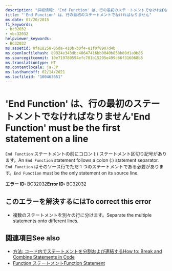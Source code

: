 ```yaml
---
description: "詳細情報: 'End Function' は、行の最初のステートメントでなければなりません"
title: "'End Function' は、行の最初のステートメントでなければなりません"
ms.date: 07/20/2015
f1_keywords:
- bc32032
- vbc32032
helpviewer_keywords:
- BC32032
ms.assetid: 0fa18258-05da-410b-b0f4-e1f0f8907d4b
ms.openlocfilehash: 89924e343dbc40647416bb0040b858b89d1a9b86
ms.sourcegitcommit: 10e719780594efc781b15295e499c66f316068b8
ms.translationtype: HT
ms.contentlocale: ja-JP
ms.lasthandoff: 02/14/2021
ms.locfileid: "100463651"
---
```

# <a name="end-function-must-be-the-first-statement-on-a-line"></a><span data-ttu-id="285f8-103">'End Function' は、行の最初のステートメントでなければなりません</span><span class="sxs-lookup"><span data-stu-id="285f8-103">'End Function' must be the first statement on a line</span></span>

<span data-ttu-id="285f8-104">`End Function` ステートメントの前にコロン (:) ステートメント区切り記号があります。</span><span class="sxs-lookup"><span data-stu-id="285f8-104">An `End Function` statement follows a colon (:) statement separator.</span></span> <span data-ttu-id="285f8-105">`End Function` はそのソース行でただ 1 つのステートメントである必要があります。</span><span class="sxs-lookup"><span data-stu-id="285f8-105">`End Function` must be the only statement on its source line.</span></span>  
  
 <span data-ttu-id="285f8-106">**エラー ID:** BC32032</span><span class="sxs-lookup"><span data-stu-id="285f8-106">**Error ID:** BC32032</span></span>  
  
## <a name="to-correct-this-error"></a><span data-ttu-id="285f8-107">このエラーを解決するには</span><span class="sxs-lookup"><span data-stu-id="285f8-107">To correct this error</span></span>  
  
- <span data-ttu-id="285f8-108">複数のステートメントを別々の行に分けます。</span><span class="sxs-lookup"><span data-stu-id="285f8-108">Separate the multiple statements onto different lines.</span></span>  
  
## <a name="see-also"></a><span data-ttu-id="285f8-109">関連項目</span><span class="sxs-lookup"><span data-stu-id="285f8-109">See also</span></span>

- [<span data-ttu-id="285f8-110">方法: コード内でステートメントを分割および連結する</span><span class="sxs-lookup"><span data-stu-id="285f8-110">How to: Break and Combine Statements in Code</span></span>](../programming-guide/program-structure/how-to-break-and-combine-statements-in-code.md)
- [<span data-ttu-id="285f8-111">Function ステートメント</span><span class="sxs-lookup"><span data-stu-id="285f8-111">Function Statement</span></span>](../language-reference/statements/function-statement.md)
